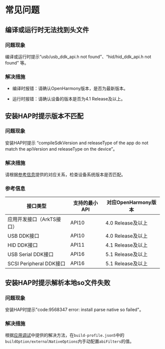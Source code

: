 # 常见问题

## 编译或运行时无法找到头文件

### 问题现象

编译或运行时提示“usb/usb_ddk_api.h not found”、“hid/hid_ddk_api.h not found” 等。

### 解决措施

- 编译时报错：请确认OpenHarmony版本，是否为最新版本。
<!--RP1-->
- 运行时报错：请确认设备的版本是否为4.1 Release及以上。<!--RP1End-->

## 安装HAP时提示版本不匹配

### 问题现象

安装HAP时提示 “compileSdkVersion and releaseType of the app do not match the apiVersion and releaseType on the device”。 

### 解决措施

请根据[参考信息](#参考信息)提供的对应关系，<!--RP2-->检查设备系统版本是否匹配<!--RP2End-->。

### 参考信息
<!--RP3-->
| 接口类型                  | 支持的最小API | 对应OpenHarmony版本 |
|-----------------------|----------|-----------------|
| 应用开发接口（ArkTS接口）       | API10    | 4.0 Release及以上  |
| USB DDK接口             | API10    | 4.0 Release及以上  |
| HID DDK接口             | API11    | 4.1 Release及以上  |
| USB Serial DDK接口      | API16    | 5.1 Release及以上  |
| SCSI Peripheral DDK接口 | API16    | 5.1 Release及以上  |
<!--RP3End-->

## 安装HAP时提示解析本地so文件失败

### 问题现象

安装HAP时提示"code:9568347 error: install parse native so failed"。

### 解决措施

根据[应用调试](https://developer.huawei.com/consumer/cn/doc/harmonyos-faqs-V5/faqs-app-debugging-14-V5)中提供的解决方法，在`build-profile.json5`中的`buildOption/externalNativeOptions`内手动配置`abiFilters`的值。
